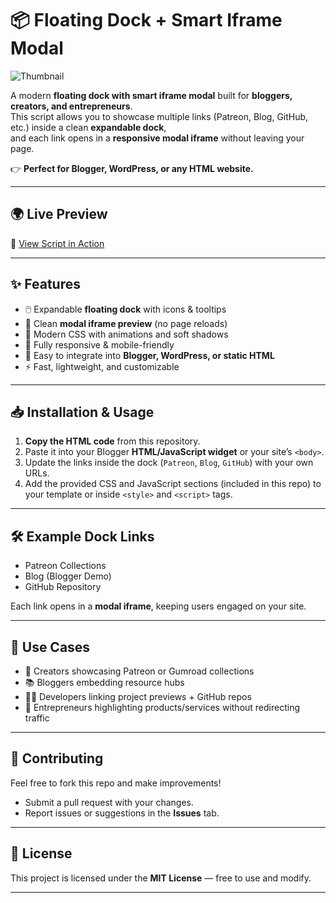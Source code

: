 # 📦 Floating Dock + Smart Iframe Modal

![Thumbnail](https://debeatzgh.wordpress.com/wp-content/uploads/2025/08/amodernminimallayoutwithafloatingdockofcolorfulroundicons28patreonbloggergithub29ontherightsideofacleanwebpagemockup6676994054500999142.jpg)

A modern **floating dock with smart iframe modal** built for **bloggers, creators, and entrepreneurs**.  
This script allows you to showcase multiple links (Patreon, Blog, GitHub, etc.) inside a clean **expandable dock**,  
and each link opens in a **responsive modal iframe** without leaving your page.  

👉 **Perfect for Blogger, WordPress, or any HTML website.**

---

## 🌍 Live Preview  
🔗 [View Script in Action](https://beatzde4.blogspot.com/2025/08/perfect-since-you-now-have-github-repo.html)

---

## ✨ Features
- 🖱️ Expandable **floating dock** with icons & tooltips  
- 📑 Clean **modal iframe preview** (no page reloads)  
- 🎨 Modern CSS with animations and soft shadows  
- 📱 Fully responsive & mobile-friendly  
- 🔧 Easy to integrate into **Blogger, WordPress, or static HTML**  
- ⚡ Fast, lightweight, and customizable  

---

## 📥 Installation & Usage

1. **Copy the HTML code** from this repository.  
2. Paste it into your Blogger **HTML/JavaScript widget** or your site’s `<body>`.  
3. Update the links inside the dock (`Patreon`, `Blog`, `GitHub`) with your own URLs.  
4. Add the provided CSS and JavaScript sections (included in this repo) to your template or inside `<style>` and `<script>` tags.  

---

## 🛠 Example Dock Links
- Patreon Collections  
- Blog (Blogger Demo)  
- GitHub Repository  

Each link opens in a **modal iframe**, keeping users engaged on your site.  

---

## 📌 Use Cases
- 🎤 Creators showcasing Patreon or Gumroad collections  
- 📚 Bloggers embedding resource hubs  
- 👨‍💻 Developers linking project previews + GitHub repos  
- 💼 Entrepreneurs highlighting products/services without redirecting traffic  

---

## 🤝 Contributing
Feel free to fork this repo and make improvements!  
- Submit a pull request with your changes.  
- Report issues or suggestions in the **Issues** tab.  

---

## 📜 License
This project is licensed under the **MIT License** — free to use and modify.  

---
